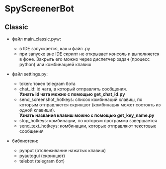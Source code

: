 # SpyScreenerBot
## Classic

- файл main_classic.pyw:
    - в IDE запускается, как и файл .py
    - при запуске вне IDE скрипт не открывает консоль и выполняется в фоне. Закрыть его можно через диспетчер задач (процесс python) или комбинацией клавиш
- файл settings.py:
    - token: токен telegram бота
    - chat_id: id чата, в который отправлять сообщения.  
**Узнать id чата можно с помощью get_chat_id.py**
    - send_screenshot_hotkeys: список комбинаций клавиш, по которым отправляется скриншот (комбинация может состоять из одной клавиши).  
**Узнать названия клавиш можно с помощью get_key_name.py**
    - stop_hotkeys: комбинации, по которым программа завершается
    - send_text_hotkeys: комбинации, которые отправляют текстовые сообщения

- библиотеки:
    - pynput (отслеживание нажатых клавиш)
    - pyautogui (скриншот)
    - telebot (telegram бот)
